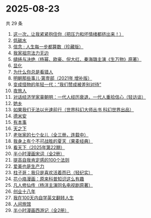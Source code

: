 # 2025-08-23

共 29 条

<!-- BEGIN WEREAD -->
<!-- 最后更新时间 2025-08-23 07:08:34 +0800 -->
1. [这一次，让我紧紧抱住你（把压力和坏情绪都挤出来！）](https://weread.qq.com/web/bookDetail/16832290813ab99deg011963)
1. [低碳水](https://weread.qq.com/web/bookDetail/16e32c50813aba461g018746)
1. [信念 : 人生每一步都算数（珍藏版）](https://weread.qq.com/web/bookDetail/9e1326b0813ab8736g0119ec)
1. [我家祖宗法力无边](https://weread.qq.com/web/bookDetail/48332f40813aba3f3g011ddc)
1. [缱绻与决绝（杨幂、欧豪、倪大红、秦海璐主演《生万物》原著）](https://weread.qq.com/web/bookDetail/d6f320605bf576d6f394eec)
1. [显化](https://weread.qq.com/web/bookDetail/1d932210813aba461g015994)
1. [为什么你总是看错人](https://weread.qq.com/web/bookDetail/0d132510813aba464g0136e3)
1. [明朝那些事儿·第壹部（2021年 增补版）](https://weread.qq.com/web/bookDetail/4973271072710be8497f5d2)
1. [变成怪物的年轻一代：“我们赞成被差别对待”](https://weread.qq.com/web/bookDetail/d4632190813aba46eg012621)
1. [夜旅人](https://weread.qq.com/web/bookDetail/0f5325d0727079db0f587e7)
1. [对话经济学家辜朝明：一代人经历衰退，一代人重拾信心（轻访谈）](https://weread.qq.com/web/bookDetail/59132340813aba402g0142f4)
1. [她乡](https://weread.qq.com/web/bookDetail/a8132880813aba292g014556)
1. [如果我们无法以光速前行（世界科幻大师丛书 科幻世界出品）](https://weread.qq.com/web/bookDetail/40e32260813ab8182g016818)
1. [德米安](https://weread.qq.com/web/bookDetail/6f532ce0813aba3f3g01062f)
1. [有本事](https://weread.qq.com/web/bookDetail/7923237072522360792b5fd)
1. [天之下](https://weread.qq.com/web/bookDetail/4de326a0721770aa4de95f4)
1. [老张家的七个女儿（全三册，连载中）](https://weread.qq.com/web/bookDetail/12332100813ab8b6cg0155cf)
1. [我身上有个不可战胜的夏天（果麦经典）](https://weread.qq.com/web/bookDetail/160321a0813aba1dfg0109cf)
1. [看天下（2025年第22期）](https://weread.qq.com/web/bookDetail/9be32620813aba4a9g013e38)
1. [半小时漫画宋词（全2册）](https://weread.qq.com/web/bookDetail/7e132a8071f5b2cf7e16cf9)
1. [提高自我肯定感的100个法则](https://weread.qq.com/web/bookDetail/7b232300813ab9641g0174cf)
1. [爱美也是生产力](https://weread.qq.com/web/bookDetail/4e732fe0813ab7439g016756)
1. [柱子哥：我只是喜欢活着而已（轻纪实）](https://weread.qq.com/web/bookDetail/cbc32040813aba3cag01057f)
1. [花小烙漫画：原来科普知识这么有趣](https://weread.qq.com/web/bookDetail/1b732df0724b1e7b1b7e1d3)
1. [凡人修仙传（杨洋主演同名电视剧原著）](https://weread.qq.com/web/bookDetail/f8932040571886f89dbe6b5)
1. [创业十八年](https://weread.qq.com/web/bookDetail/e3f32b80813aba3c7g0167aa)
1. [我在100天内自学英文翻转人生](https://weread.qq.com/web/bookDetail/c4132f0071ed8d4cc418130)
1. [人间旅馆](https://weread.qq.com/web/bookDetail/f9b322c0813aba1deg0130cf)
1. [半小时漫画西游记（全2册）](https://weread.qq.com/web/bookDetail/85432da0813ab89bbg014e25)
<!-- END WEREAD -->